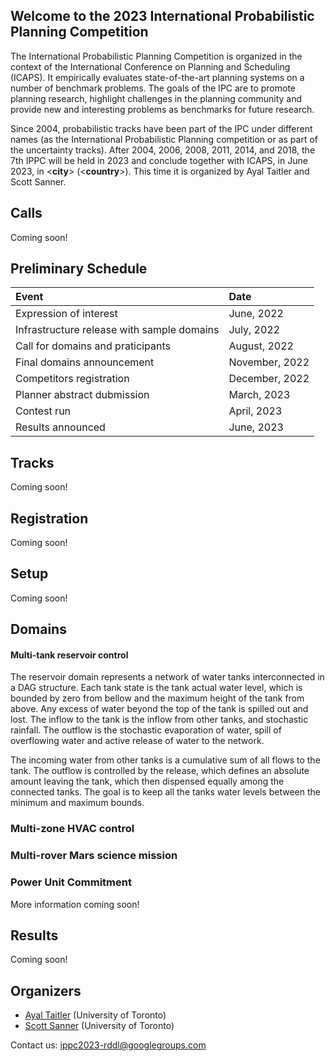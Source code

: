 ## Welcome to the 2023 International Probabilistic Planning Competition

The International Probabilistic Planning Competition is organized in the context of the International Conference on Planning and Scheduling (ICAPS). It empirically evaluates state-of-the-art planning systems on a number of benchmark problems. The goals of the IPC are to promote planning research, highlight challenges in the planning community and provide new and interesting problems as benchmarks for future research.

Since 2004, probabilistic tracks have been part of the IPC under different names (as the International Probabilistic Planning competition or as part of the uncertainty tracks). After 2004, 2006, 2008, 2011, 2014, and 2018, the 7th IPPC will be held in 2023 and conclude together with ICAPS, in June 2023, in <**city**> (<**country**>). This time it is organized by Ayal Taitler and Scott Sanner.


## Calls
Coming soon!

## Preliminary Schedule


| Event                                         | Date             |
|:----------------------------------------------|:-----------------|
| Expression of interest                        | June, 2022       |
| Infrastructure release with sample domains    | July, 2022       |
| Call for domains and praticipants             | August, 2022     |
| Final domains announcement                    | November, 2022   |
| Competitors registration                      | December, 2022   |
| Planner abstract dubmission                   | March, 2023      |
| Contest run                                   | April, 2023      |
| Results announced                             | June, 2023       |



## Tracks
Coming soon!

## Registration
Coming soon!

## Setup
Coming soon!

## Domains
#### **Multi-tank reservoir control**
The reservoir domain represents a network of water tanks interconnected in a DAG structure.
Each tank state is the tank actual water level, which is bounded by zero from bellow and the maximum height of the tank from above. Any excess of water beyond the top of the tank is spilled out and lost. The inflow to the tank is the inflow from other tanks, and stochastic rainfall. The outflow is the stochastic evaporation of water, spill of overflowing water and active release of water to the network.

The incoming water from other tanks is a cumulative sum of all flows to the tank. The outflow is controlled by the release, which defines an absolute amount leaving the tank, which then dispensed equally among the connected tanks. The goal is to keep all the tanks water levels between the minimum and maximum bounds.


### Multi-zone HVAC control

### Multi-rover Mars science mission

### Power Unit Commitment

More information coming soon!

## Results
Coming soon!

## Organizers
- [Ayal Taitler](https://sites.google.com/view/ataitler/home) (University of Toronto)
- [Scott Sanner](https://www.mie.utoronto.ca/faculty_staff/sanner/) (University of Toronto)

Contact us: [ippc2023-rddl@googlegroups.com](ippc2023-rddl@googlegroups.com)
